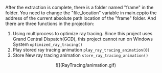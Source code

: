 After the extraction is complete, there is a folder named "frame" in the folder. You need to change the "file_location" variable in main.​cpp​ to the address of the current absolute path location of the "frame" folder. And there are three functions in the projection:

1. Using multiprocess to optimize ray tracing. ​Since this project uses Grand Central Dispatch(GCD), this project cannot run on Windows System
`optimized_ray_tracing​()`
2. Play stored ray tracing animation
`​play_ray_tracing_animation​(0)`
3. Store New ray tracing animation
`​store_ray_tracing_animation​()`

<div align=center>![](RayTracing/animation.gif)
